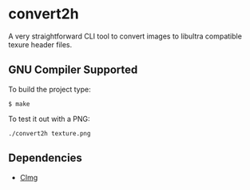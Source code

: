 # convert2h
A very straightforward CLI tool to convert images to libultra compatible texure header files.

## GNU Compiler Supported
To build the project type:
```
$ make
```
To test it out with a PNG:
```
./convert2h texture.png
```

## Dependencies
* [CImg](http://cimg.eu/)